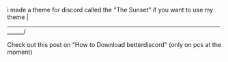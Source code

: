 i made a theme for discord called the "The Sunset" if you want to use my theme  |
____________________________________________________________________________________/


Check out this post on "How to Download betterdiscord" (only on pcs at the moment)
